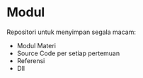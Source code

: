 # Modul
Repositori untuk menyimpan segala macam: 
- Modul Materi
- Source Code per setiap pertemuan
- Referensi
- Dll
